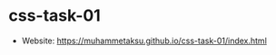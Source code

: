 # **css-task-01**

- Website: <a target="_blank" href="https://muhammetaksu.github.io/css-task-01/index.html">https://muhammetaksu.github.io/css-task-01/index.html</a>